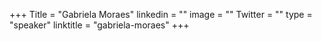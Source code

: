 +++
Title = "Gabriela Moraes"
linkedin = ""
image = ""
Twitter = ""
type = "speaker"
linktitle = "gabriela-moraes"
+++